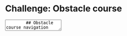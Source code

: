 # Challenge: Obstacle course

<div class="reveal deck1">
  <div class="slides">
    <section data-markdown>
      <textarea data-template>
        ## Obstacle course navigation
        
        Write a program such that the robot can be controlled through your computer. Control your robot to navigate the obstacle course manually.
      </textarea>
    </section>
  </div>
</div>